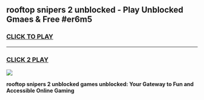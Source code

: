 
## rooftop snipers 2 unblocked - Play Unblocked Gmaes & Free #er6m5
<h3>
<a href="https://news.freeplayer.one?title=rooftop_snipers_2_unblocked&ref=24F">CLICK TO PLAY</a></h3>
<hr>

<h3>
<a href="https://news.freeplayer.one?title=rooftop_snipers_2_unblocked&ref=24F">CLICK 2 PLAY</a>
  
</h3>

<a href="https://news.freeplayer.one?title=rooftop_snipers_2_unblocked&ref=24F/"><img src="https://clearcache.store/games.png"></a>


**rooftop snipers 2 unblocked games unblocked: Your Gateway to Fun and Accessible Online Gaming**

